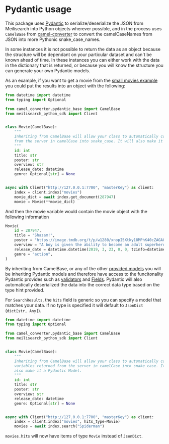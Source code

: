 # Pydantic usage

This package uses [Pydantic](https://pydantic-docs.helpmanual.io/) to serialize/deserialize the JSON
from Meilisearch into Python objects wherever possible, and in the process uses `CamelBase` from
[camel-converter](https://github.com/sanders41/camel-converter) to convert the camelCaseNames from
JSON into more Pythonic snake_case_names.

In some instances it is not possible to return the data as an object because the structure will be
dependant on your particular dataset and can't be known ahead of time. In these instances you can
either work with the data in the dictionary that is returned, or because you will know the structure
you can generate your own Pydantic models.

As an example, if you want to get a movie from the
[small movies example](https://github.com/sanders41/meilisearch-python-sdk/blob/main/datasets/small_movies.json)
you could put the results into an object with the following:

```py
from datetime import datetime
from typing import Optional

from camel_converter.pydantic_base import CamelBase
from meilisearch_python_sdk import Client


class Movie(CamelBase):
    """
    Inheriting from CamelBase will allow your class to automatically convert variables returned
    from the server in camelCase into snake_case. It will also make it a Pydantic Model.
    """
    id: int
    title: str
    poster: str
    overview: str
    release_date: datetime
    genre: Optional[str] = None


async with Client("http://127.0.0.1:7700", "masterKey") as client:
    index = client.index("movies")
    movie_dict = await index.get_document(287947)
    movie = Movie(**movie_dict)
```

And then the movie variable would contain the movie object with the following information

```py
Movie(
    id = 287947,
    title = "Shazam!",
    poster = "https://image.tmdb.org/t/p/w1280/xnopI5Xtky18MPhK40cZAGAOVeV.jpg",
    overview = "A boy is given the ability to become an adult superhero in times of need with a single magic word.",
    release_date = datetime.datetime(2019, 3, 23, 0, 0, tzinfo=datetime.timezone.utc),
    genre = "action",
)
```

By inheriting from CamelBase, or any of the other [provided models](https://github.com/sanders41/meilisearch-python-sdk/tree/main/meilisearch_python_sdk/models)
you will be inheriting Pydantic models and therefore have access to the funcitonality Pydantic provides
such as [validators](https://pydantic-docs.helpmanual.io/usage/validators/) and [Fields](https://pydantic-docs.helpmanual.io/usage/model_config/#alias-precedence).
Pydantic will also automatically deserialized the data into the correct data type based on the type
hint provided.

For `SearchResults`, the `hits` field is generic so you can specify a model that matches your data.
If no type is specified it will default to `JsonDict` (`dict[str, Any]`).

```py
from datetime import datetime
from typing import Optional

from camel_converter.pydantic_base import CamelBase
from meilisearch_python_sdk import Client


class Movie(CamelBase):
    """
    Inheriting from CamelBase will allow your class to automatically convert
    variables returned from the server in camelCase into snake_case. It will
    also make it a Pydantic Model.
    """
    id: int
    title: str
    poster: str
    overview: str
    release_date: datetime
    genre: Optional[str] = None


async with Client("http://127.0.0.1:7700", "masterKey") as client:
    index = client.index("movies", hits_type=Movie)
    movies = await index.search("Spiderman")
```

`movies.hits` will now have items of type `Movie` instead of `JsonDict`.
